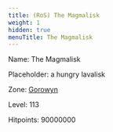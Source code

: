 ```yaml
---
title: (RoS) The Magmalisk
weight: 1
hidden: true
menuTitle: The Magmalisk
---
```


Name: The Magmalisk

Placeholder: a hungry lavalisk

Zone: [Gorowyn](/en/ros/exploration/gorowyn)

Level: 113

Hitpoints: 90000000